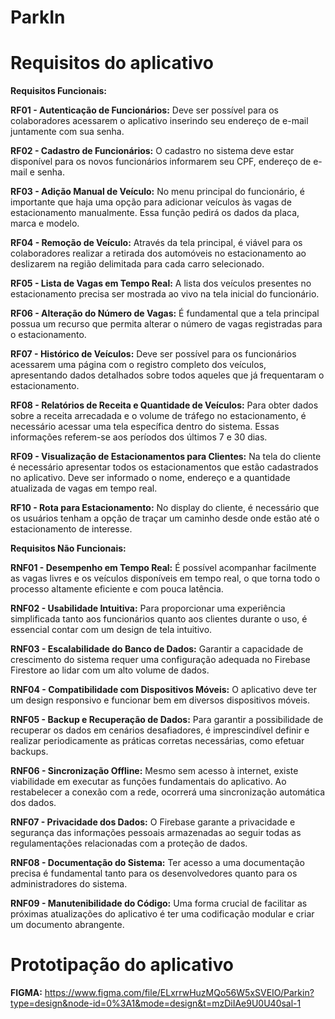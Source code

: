 # ParkIn

# Requisitos do aplicativo

**Requisitos Funcionais:**

**RF01 - Autenticação de Funcionários:** Deve ser possível para os colaboradores acessarem o aplicativo inserindo seu endereço de e-mail juntamente com sua senha.

**RF02 - Cadastro de Funcionários:** O cadastro no sistema deve estar disponível para os novos funcionários informarem seu CPF, endereço de e-mail e senha.

**RF03 - Adição Manual de Veículo:** No menu principal do funcionário, é importante que haja uma opção para adicionar veículos às vagas de estacionamento manualmente. Essa função pedirá os dados da placa, marca e modelo.

**RF04 - Remoção de Veículo:** Através da tela principal, é viável para os colaboradores realizar a retirada dos automóveis no estacionamento ao deslizarem na região delimitada para cada carro selecionado.

**RF05 - Lista de Vagas em Tempo Real:** A lista dos veículos presentes no estacionamento precisa ser mostrada ao vivo na tela inicial do funcionário.

**RF06 - Alteração do Número de Vagas:** É fundamental que a tela principal possua um recurso que permita alterar o número de vagas registradas para o estacionamento.

**RF07 - Histórico de Veículos:** Deve ser possível para os funcionários acessarem uma página com o registro completo dos veículos, apresentando dados detalhados sobre todos aqueles que já frequentaram o estacionamento.

**RF08 - Relatórios de Receita e Quantidade de Veículos:** Para obter dados sobre a receita arrecadada e o volume de tráfego no estacionamento, é necessário acessar uma tela específica dentro do sistema. Essas informações referem-se aos períodos dos últimos 7 e 30 dias.

**RF09 - Visualização de Estacionamentos para Clientes:** Na tela do cliente é necessário apresentar todos os estacionamentos que estão cadastrados no aplicativo. Deve ser informado o nome, endereço e a quantidade atualizada de vagas em tempo real.

**RF10 - Rota para Estacionamento:** No display do cliente, é necessário que os usuários tenham a opção de traçar um caminho desde onde estão até o estacionamento de interesse.

**Requisitos Não Funcionais:**

**RNF01 - Desempenho em Tempo Real:** É possível acompanhar facilmente as vagas livres e os veículos disponíveis em tempo real, o que torna todo o processo altamente eficiente e com pouca latência.

**RNF02 - Usabilidade Intuitiva:** Para proporcionar uma experiência simplificada tanto aos funcionários quanto aos clientes durante o uso, é essencial contar com um design de tela intuitivo.

**RNF03 - Escalabilidade do Banco de Dados:** Garantir a capacidade de crescimento do sistema requer uma configuração adequada no Firebase Firestore ao lidar com um alto volume de dados.

**RNF04 - Compatibilidade com Dispositivos Móveis:** O aplicativo deve ter um design responsivo e funcionar bem em diversos dispositivos móveis.

**RNF05 - Backup e Recuperação de Dados:** Para garantir a possibilidade de recuperar os dados em cenários desafiadores, é imprescindível definir e realizar periodicamente as práticas corretas necessárias, como efetuar backups.

**RNF06 - Sincronização Offline:** Mesmo sem acesso à internet, existe viabilidade em executar as funções fundamentais do aplicativo. Ao restabelecer a conexão com a rede, ocorrerá uma sincronização automática dos dados.

**RNF07 - Privacidade dos Dados:** O Firebase garante a privacidade e segurança das informações pessoais armazenadas ao seguir todas as regulamentações relacionadas com a proteção de dados.

**RNF08 - Documentação do Sistema:** Ter acesso a uma documentação precisa é fundamental tanto para os desenvolvedores quanto para os administradores do sistema.

**RNF09 - Manutenibilidade do Código:** Uma forma crucial de facilitar as próximas atualizações do aplicativo é ter uma codificação modular e criar um documento abrangente.

# Prototipação do aplicativo

**FIGMA:** <https://www.figma.com/file/ELxrrwHuzMQo56W5xSVEIO/Parkin?type=design&node-id=0%3A1&mode=design&t=mzDiIAe9U0U40sal-1>
